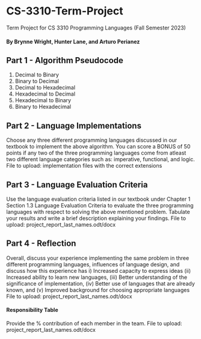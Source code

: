 # CS-3310-Term-Project
Term Project for CS 3310 Programming Languages (Fall Semester 2023)

#### By Brynne Wright, Hunter Lane, and Arturo Perianez

## Part 1 - Algorithm Pseudocode 
1. Decimal to Binary
2. Binary to Decimal
3. Decimal to Hexadecimal
4. Hexadecimal to Decimal
5. Hexadecimal to Binary
6. Binary to Hexadecimal

## Part 2 - Language Implementations
Choose any three different programming languages discussed in our 
textbook to implement the above algorithm. 
You can score a BONUS of 50 points if any two of the three programming 
languages come from atleast two different language categories such as: 
imperative, functional, and logic. 
File to upload: implementation files with the correct extensions

## Part 3 - Language Evaluation Criteria
Use the language evaluation criteria listed in our textbook under Chapter 1 
Section 1.3 Language Evaluation Criteria to evaluate the three 
programming languages with respect to solving the above mentioned 
problem. Tabulate your results and write a brief description explaining your 
findings. 
File to upload: project_report_last_names.odt/docx

## Part 4 - Reflection
Overall, discuss your experience implementing the same problem in three 
different programming languages, influences of language design, and 
discuss how this experience has i) Increased capacity to express ideas (ii) 
Increased ability to learn new languages, (iii) Better understanding of the 
significance of implementation, (iv) Better use of languages that are 
already known, and (v) Improved background for choosing appropriate 
languages 
File to upload: project_report_last_names.odt/docx

#### Responsibility Table
Provide the % contribution of each 
member in the team.
File to upload: project_report_last_names.odt/docx 

